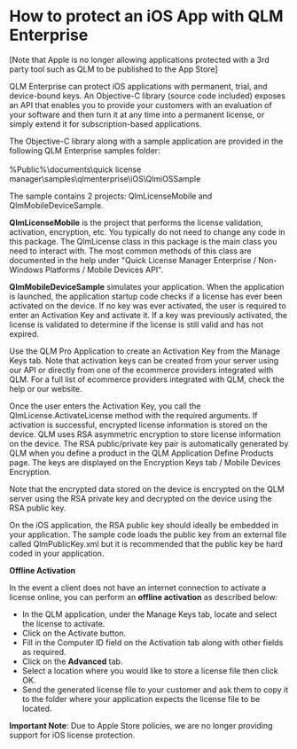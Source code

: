 # How to protect an iOS App with QLM Enterprise

\[Note that Apple is no longer allowing applications protected with a 3rd party tool such as QLM to be published to the App Store]

QLM Enterprise can protect iOS applications with permanent, trial, and device-bound keys. An Objective-C library (source code included) exposes an API that enables you to provide your customers with an evaluation of your software and then turn it at any time into a permanent license, or simply extend it for subscription-based applications.

The Objective-C library along with a sample application are provided in the following QLM Enterprise  samples folder: \
\
&#x20;       %Public%\documents\quick license manager\samples\qlmenterprise\iOS\QlmiOSSample

The sample contains 2 projects: QlmLicenseMobile and QlmMobileDeviceSample.

**QlmLicenseMobile** is the project that performs the license validation, activation, encryption, etc. You typically do not need to change any code in this package. The QlmLicense class in this package is the main class you need to interact with. The most common methods of this class are documented in the help under "Quick License Manager Enterprise / Non-Windows Platforms / Mobile Devices API".

**QlmMobileDeviceSample** simulates your application. When the application is launched, the application startup code checks if a license has ever been activated on the device. If no key was ever activated, the user is required to enter an Activation Key and activate it. If a key was previously activated, the license is validated to determine if the license is still valid and has not expired.

Use the QLM Pro Application to create an Activation Key from the Manage Keys tab. Note that activation keys can be created from your server using our API or directly from one of the ecommerce providers integrated with QLM. For a full list of ecommerce providers integrated with QLM, check the help or our website.

Once the user enters the Activation Key, you call the QlmLicense.ActivateLicense method with the required arguments. If activation is successful, encrypted license information is stored on the device. QLM uses RSA asymmetric encryption to store license information on the device. The RSA public/private key pair is automatically generated by QLM when you define a product in the QLM Application Define Products page. The keys are displayed on the Encryption Keys tab / Mobile Devices Encryption.

Note that the encrypted data stored on the device is encrypted on the QLM server using the RSA private key and decrypted on the device using the RSA public key.

On the iOS application, the RSA public key should ideally be embedded in your application. The sample code loads the public key from an external file called QlmPublicKey.xml but it is recommended that the public key be hard coded in your application.

&#x20;

**Offline Activation**

In the event a client does not have an internet connection to activate a license online, you can perform an **offline activation** as described below:

* In the QLM application, under the Manage Keys tab, locate and select the license to activate.
* Click on the Activate button.
* Fill in the Computer ID field on the Activation tab along with other fields as required.
* Click on the **Advanced** tab.
* Select a location where you would like to store a license file then click OK.
* Send the generated license file to your customer and ask them to copy it to the folder where your application expects the license file to be located.

**Important Note**: Due to Apple Store policies, we are no longer providing support for iOS license protection.
